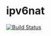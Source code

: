 # ipv6nat

[![Build Status](https://cloud.drone.io/api/badges/rolehippie/ipv6nat/status.svg)](https://cloud.drone.io/rolehippie/ipv6nat)
